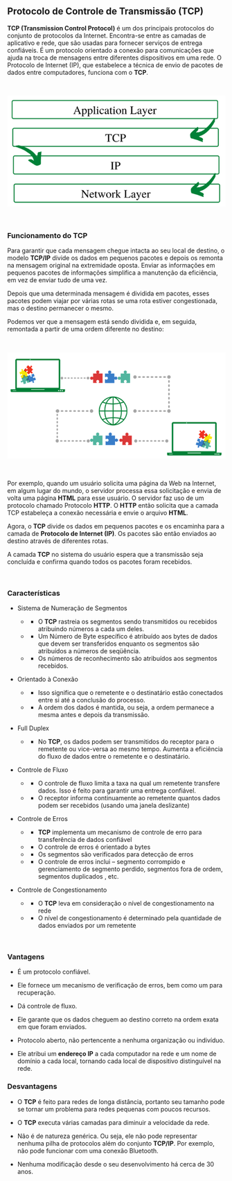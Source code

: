 ## Protocolo de Controle de Transmissão (TCP)

**TCP (Transmission Control Protocol)** é um dos principais protocolos do conjunto de protocolos da Internet. Encontra-se entre as camadas de aplicativo e rede, que são usadas para fornecer serviços de entrega confiáveis. É um protocolo orientado a conexão para comunicações que ajuda na troca de mensagens entre diferentes dispositivos em uma rede. O Protocolo de Internet (IP), que estabelece a técnica de envio de pacotes de dados entre computadores, funciona com o **TCP**.

<br>

![Protocol TCP](../../../../../static/community/docs/tutorials/network/layers/application/tcp-beetwen-protocol.png)

<br>

### Funcionamento do TCP

Para garantir que cada mensagem chegue intacta ao seu local de destino, o modelo **TCP/IP** divide os dados em pequenos pacotes e depois os remonta na mensagem original na extremidade oposta. Enviar as informações em pequenos pacotes de informações simplifica a manutenção da eficiência, em vez de enviar tudo de uma vez. 

Depois que uma determinada mensagem é dividida em pacotes, esses pacotes podem viajar por várias rotas se uma rota estiver congestionada, mas o destino permanecer o mesmo.

Podemos ver que a mensagem está sendo dividida e, em seguida, remontada a partir de uma ordem diferente no destino:

<br>

![Transfer Message TCP](../../../../../static/community/docs/tutorials/network/layers/application/transfer-tcp-data.png)

<br>

Por exemplo, quando um usuário solicita uma página da Web na Internet, em algum lugar do mundo, o servidor processa essa solicitação e envia de volta uma página **HTML** para esse usuário. O servidor faz uso de um protocolo chamado Protocolo **HTTP**. O **HTTP** então solicita que a camada TCP estabeleça a conexão necessária e envie o arquivo **HTML**.

Agora, o **TCP** divide os dados em pequenos pacotes e os encaminha para a camada de **Protocolo de Internet (IP)**. Os pacotes são então enviados ao destino através de diferentes rotas.

A camada **TCP** no sistema do usuário espera que a transmissão seja concluída e confirma quando todos os pacotes foram recebidos.

<br>

### Características

- Sistema de Numeração de Segmentos
  - - O **TCP** rastreia os segmentos sendo transmitidos ou recebidos atribuindo números a cada um deles.
  - - Um Número de Byte específico é atribuído aos bytes de dados que devem ser transferidos enquanto os segmentos são atribuídos a números de seqüência.
  - - Os números de reconhecimento são atribuídos aos segmentos recebidos.

- Orientado à Conexão
  - - Isso significa que o remetente e o destinatário estão conectados entre si até a conclusão do processo.
  - - A ordem dos dados é mantida, ou seja, a ordem permanece a mesma antes e depois da transmissão.

- Full Duplex
  - - No **TCP**, os dados podem ser transmitidos do receptor para o remetente ou vice-versa ao mesmo tempo.
Aumenta a eficiência do fluxo de dados entre o remetente e o destinatário. 

- Controle de Fluxo

  - - O controle de fluxo limita a taxa na qual um remetente transfere dados. Isso é feito para garantir uma entrega confiável.

  - - O receptor informa continuamente ao remetente quantos dados podem ser recebidos (usando uma janela deslizante)

- Controle de Erros
  - - **TCP** implementa um mecanismo de controle de erro para transferência de dados confiável
  
  - - O controle de erros é orientado a bytes
  
  - - Os segmentos são verificados para detecção de erros
  
  - - O controle de erros inclui – segmento corrompido e gerenciamento de segmento perdido, segmentos fora de ordem, segmentos duplicados , etc.

- Controle de Congestionamento
  - - O **TCP** leva em consideração o nível de congestionamento na rede
  - - O nível de congestionamento é determinado pela quantidade de dados enviados por um remetente

<br>

### Vantagens

 - É um protocolo confiável.

 - Ele fornece um mecanismo de verificação de erros, bem como um para recuperação.

 - Dá controle de fluxo.

 - Ele garante que os dados cheguem ao destino correto na ordem exata em que foram enviados.

 - Protocolo aberto, não pertencente a nenhuma organização ou indivíduo.

 - Ele atribui um **endereço IP** a cada computador na rede e um nome de domínio a cada local, tornando cada local de dispositivo distinguível na rede.


### Desvantagens

 - O **TCP** é feito para redes de longa distância, portanto seu tamanho pode se tornar um problema para redes pequenas com poucos recursos.

 - O **TCP** executa várias camadas para diminuir a velocidade da rede.
 
 - Não é de natureza genérica. Ou seja, ele não pode representar nenhuma pilha de protocolos além do conjunto **TCP/IP**. Por exemplo, não pode funcionar com uma conexão Bluetooth.
 
 - Nenhuma modificação desde o seu desenvolvimento há cerca de 30 anos.